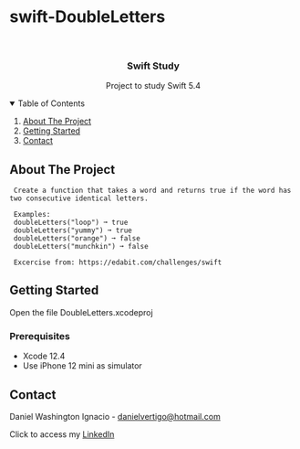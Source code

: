 # swift-DoubleLetters

<!-- PROJECT LOGO -->
<br />
<p align="center">

  <h3 align="center">Swift Study</h3>
  <p align="center">
    Project to study Swift 5.4
  </p>
</p>



<!-- TABLE OF CONTENTS -->
<details open="open">
  <summary>Table of Contents</summary>
  <ol>
    <li>
      <a href="#about-the-project">About The Project</a>
    </li>
    <li>
      <a href="#getting-started">Getting Started</a>
    </li>
    <li><a href="#contact">Contact</a></li>
  </ol>
</details>



<!-- ABOUT THE PROJECT -->
## About The Project
 
  
     Create a function that takes a word and returns true if the word has two consecutive identical letters.
     
     Examples:
     doubleLetters("loop") ➞ true
     doubleLetters("yummy") ➞ true
     doubleLetters("orange") ➞ false
     doubleLetters("munchkin") ➞ false

     Excercise from: https://edabit.com/challenges/swift


<!-- GETTING STARTED -->
## Getting Started

Open the file DoubleLetters.xcodeproj 

### Prerequisites

* Xcode 12.4
* Use iPhone 12 mini as simulator 

<!-- CONTACT -->
## Contact

Daniel Washington Ignacio - danielvertigo@hotmail.com

Click to access my [LinkedIn](https://www.linkedin.com/in/daniel-washington-ignacio-ab439b164/)
